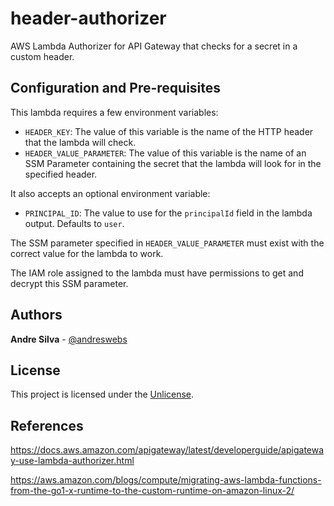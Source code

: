 # header-authorizer

AWS Lambda Authorizer for API Gateway that checks for a secret in a custom header.

## Configuration and Pre-requisites

This lambda requires a few environment variables:

- `HEADER_KEY`: The value of this variable is the name of the HTTP header that the lambda will check.
- `HEADER_VALUE_PARAMETER`: The value of this variable is the name of an SSM Parameter containing the secret that the lambda will look for in the specified header.

It also accepts an optional environment variable:

- `PRINCIPAL_ID`: The value to use for the `principalId` field in the lambda output. Defaults to `user`.

The SSM parameter specified in `HEADER_VALUE_PARAMETER` must exist with the correct value for the lambda to work.

The IAM role assigned to the lambda must have permissions to get and decrypt this SSM parameter.

## Authors

**Andre Silva** - [@andreswebs](https://github.com/andreswebs)

## License

This project is licensed under the [Unlicense](UNLICENSE.md).

## References

<https://docs.aws.amazon.com/apigateway/latest/developerguide/apigateway-use-lambda-authorizer.html>

<https://aws.amazon.com/blogs/compute/migrating-aws-lambda-functions-from-the-go1-x-runtime-to-the-custom-runtime-on-amazon-linux-2/>
